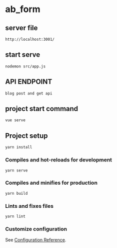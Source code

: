# ab_form

## server file 
```
http://localhost:3001/
```
## start serve 
```
nodemon src/app.js
```
## API ENDPOINT 
```
blog post and get api
```
## project start command
```
vue serve
```
## Project setup

```
yarn install
```

### Compiles and hot-reloads for development

```
yarn serve
```

### Compiles and minifies for production

```
yarn build
```

### Lints and fixes files

```
yarn lint
```

### Customize configuration

See [Configuration Reference](https://cli.vuejs.org/config/).
